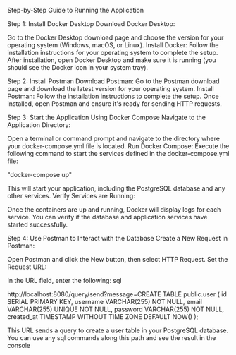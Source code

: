 Step-by-Step Guide to Running the Application

Step 1: Install Docker Desktop
Download Docker Desktop:

Go to the Docker Desktop download page and choose the version for your operating system (Windows, macOS, or Linux).
Install Docker:
Follow the installation instructions for your operating system to complete the setup.
After installation, open Docker Desktop and make sure it is running (you should see the Docker icon in your system tray).

Step 2: Install Postman
Download Postman:
Go to the Postman download page and download the latest version for your operating system.
Install Postman:
Follow the installation instructions to complete the setup.
Once installed, open Postman and ensure it's ready for sending HTTP requests.

Step 3: Start the Application Using Docker Compose
Navigate to the Application Directory:

Open a terminal or command prompt and navigate to the directory where your docker-compose.yml file is located.
Run Docker Compose:
Execute the following command to start the services defined in the docker-compose.yml file:

"docker-compose up"

This will start your application, including the PostgreSQL database and any other services.
Verify Services are Running:

Once the containers are up and running, Docker will display logs for each service. You can verify if the database 
and application services have started successfully.

Step 4: Use Postman to Interact with the Database
Create a New Request in Postman:

Open Postman and click the New button, then select HTTP Request.
Set the Request URL:

In the URL field, enter the following:
sql

http://localhost:8080/query/send?message=CREATE TABLE public.user (
id SERIAL PRIMARY KEY,
username VARCHAR(255) NOT NULL,
email VARCHAR(255) UNIQUE NOT NULL,
password VARCHAR(255) NOT NULL,
created_at TIMESTAMP WITHOUT TIME ZONE DEFAULT NOW()
);

This URL sends a query to create a user table in your PostgreSQL database.
You can use any sql commands along this path and see the result in the console 
